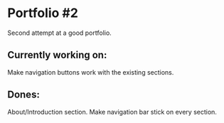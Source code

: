 # Portfolio #2
Second attempt at a good portfolio.

## Currently working on:
Make navigation buttons work with the existing sections.

## Dones:
About/Introduction section.
Make navigation bar stick on every section.
